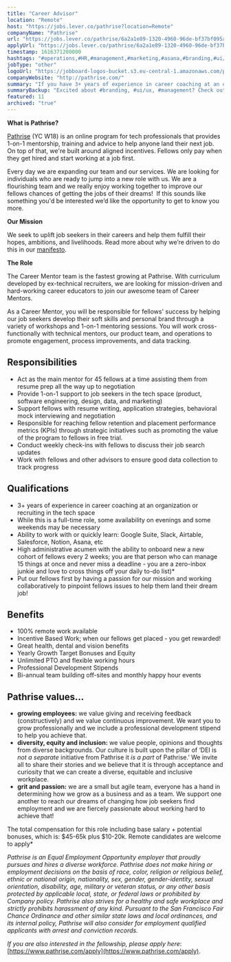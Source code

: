 ```yaml
---
title: "Career Advisor"
location: "Remote"
host: "https://jobs.lever.co/pathrise?location=Remote"
companyName: "Pathrise"
url: "https://jobs.lever.co/pathrise/6a2a1e89-1320-4960-96de-bf37bf095abe"
applyUrl: "https://jobs.lever.co/pathrise/6a2a1e89-1320-4960-96de-bf37bf095abe/apply"
timestamp: 1616371200000
hashtags: "#operations,#HR,#management,#marketing,#asana,#branding,#ui/ux,#scrum"
jobType: "other"
logoUrl: "https://jobboard-logos-bucket.s3.eu-central-1.amazonaws.com/pathrise"
companyWebsite: "http://pathrise.com/"
summary: "If you have 3+ years of experience in career coaching at an organization or recruiting in the tech space, Pathrise has a job opening for a career advisor"
summaryBackup: "Excited about #branding, #ui/ux, #management? Check out this job post!"
featured: 11
archived: "true"
---
```


**What is Pathrise?**

[Pathrise](https://www.pathrise.com/) (YC W18) is an online program for tech professionals that provides 1-on-1 mentorship, training and advice to help anyone land their next job. On top of that, we're built around aligned incentives. Fellows only pay when they get hired and start working at a job first.

Every day we are expanding our team and our services. We are looking for individuals who are ready to jump into a new role with us. We are a flourishing team and we really enjoy working together to improve our fellows chances of getting the jobs of their dreams!  If this sounds like something you'd be interested we’d like the opportunity to get to know you more.

**Our Mission**

We seek to uplift job seekers in their careers and help them fulfill their hopes, ambitions, and livelihoods. Read more about why we’re driven to do this in our [manifesto](https://www.pathrise.com/manifesto).

**The Role**

The Career Mentor team is the fastest growing at Pathrise. With curriculum developed by ex-technical recruiters, we are looking for mission-driven and hard-working career educators to join our awesome team of Career Mentors.

As a Career Mentor, you will be responsible for fellows' success by helping our job seekers develop their soft skills and personal brand through a variety of workshops and 1-on-1 mentoring sessions. You will work cross-functionally with technical mentors, our product team, and operations to promote engagement, process improvements, and data tracking.

## Responsibilities

*   Act as the main mentor for 45 fellows at a time assisting them from resume prep all the way up to negotiation
*   Provide 1-on-1 support to job seekers in the tech space (product, software engineering, design, data, and marketing)
*   Support fellows with resume writing, application strategies, behavioral mock interviewing and negotiation
*   Responsible for reaching fellow retention and placement performance metrics (KPIs) through strategic initiatives such as promoting the value of the program to fellows in free trial.
*   Conduct weekly check-ins with fellows to discuss their job search updates
*   Work with fellows and other advisors to ensure good data collection to track progress

## Qualifications

*   3+ years of experience in career coaching at an organization or recruiting in the tech space
*   While this is a full-time role, some availability on evenings and some weekends may be necessary
*   Ability to work with or quickly learn: Google Suite, Slack, Airtable, Salesforce, Notion, Asana, etc
*   High administrative acumen with the ability to onboard new a new cohort of fellows every 2 weeks; you are that person who can manage 15 things at once and never miss a deadline - you are a zero-inbox junkie and love to cross things off your daily to-do list)\*
*   Put our fellows first by having a passion for our mission and working collaboratively to pinpoint fellows issues to help them land their dream job!

## Benefits

*   100% remote work available
*   Incentive Based Work; when our fellows get placed - you get rewarded!
*   Great health, dental and vision benefits 
*   Yearly Growth Target Bonuses and Equity 
*   Unlimited PTO and flexible working hours
*   Professional Development Stipends
*   Bi-annual team building off-sites and monthly happy hour events 

## Pathrise values...

*   **growing employees:** we value giving and receiving feedback (constructively) and we value continuous improvement. We want you to grow professionally and we include a professional development stipend to help you achieve that. 
*   **diversity, equity and inclusion:** we value people, opinions and thoughts from diverse backgrounds. Our culture is built upon the pillar of ‘DEI is _not a separate_ initiative from Pathrise it _is a part_ of Pathrise.’ We invite all to share their stories and we believe that it is through acceptance and curiosity that we can create a diverse, equitable and inclusive workplace.
*   **grit and passion:** we are a small but agile team, everyone has a hand in determining how we grow as a business and as a team. We support one another to reach our dreams of changing how job seekers find employment and we are fiercely passionate about working hard to achieve that!

The total compensation for this role including base salary + potential bonuses, which is: $45-65k plus $10-20k. Remote candidates are welcome to apply\*

_Pathrise is an Equal Employment Opportunity employer that proudly pursues and hires a diverse workforce. Pathrise does not make hiring or employment decisions on the basis of race, color, religion or religious belief, ethnic or national origin, nationality, sex, gender, gender-identity, sexual orientation, disability, age, military or veteran status, or any other basis protected by applicable local, state, or federal laws or prohibited by Company policy. Pathrise also strives for a healthy and safe workplace and strictly prohibits harassment of any kind. Pursuant to the San Francisco Fair Chance Ordinance and other similar state laws and local ordinances, and its internal policy, Pathrise will also consider for employment qualified applicants with arrest and conviction records._

_If you are also interested in the fellowship, please apply here_: [https://www.pathrise.com/apply](https://www.pathrise.com/apply).
